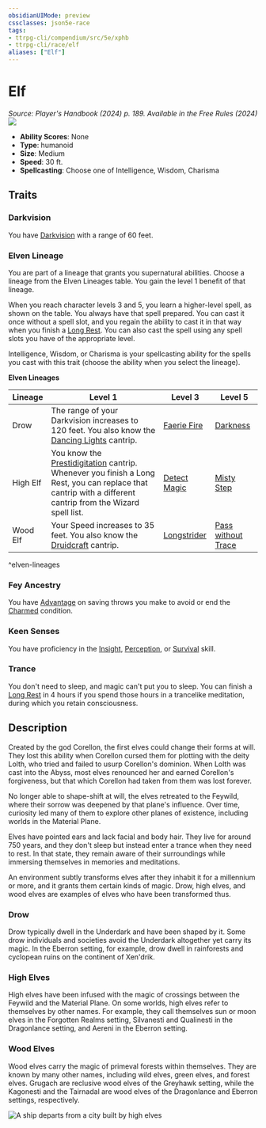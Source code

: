 ```yaml
---
obsidianUIMode: preview
cssclasses: json5e-race
tags:
- ttrpg-cli/compendium/src/5e/xphb
- ttrpg-cli/race/elf
aliases: ["Elf"]
---
```

# Elf
*Source: Player's Handbook (2024) p. 189. Available in the Free Rules (2024)*  
![](2-Mechanics/CLI/races/img/elf.webp#right)

- **Ability Scores**: None
- **Type**: humanoid
- **Size**: Medium
- **Speed**: 30 ft.
- **Spellcasting**: Choose one of Intelligence, Wisdom, Charisma

## Traits

### Darkvision

You have [Darkvision](2-Mechanics/CLI/rules/senses.md#Darkvision) with a range of 60 feet.

### Elven Lineage

You are part of a lineage that grants you supernatural abilities. Choose a lineage from the Elven Lineages table. You gain the level 1 benefit of that lineage.

When you reach character levels 3 and 5, you learn a higher-level spell, as shown on the table. You always have that spell prepared. You can cast it once without a spell slot, and you regain the ability to cast it in that way when you finish a [Long Rest](2-Mechanics/CLI/rules/variant-rules/long-rest-xphb.md). You can also cast the spell using any spell slots you have of the appropriate level.

Intelligence, Wisdom, or Charisma is your spellcasting ability for the spells you cast with this trait (choose the ability when you select the lineage).

**Elven Lineages**

| Lineage | Level 1 | Level 3 | Level 5 |
|---------|---------|---------|---------|
| Drow | The range of your Darkvision increases to 120 feet. You also know the [Dancing Lights](2-Mechanics/CLI/spells/dancing-lights-xphb.md) cantrip. | [Faerie Fire](2-Mechanics/CLI/spells/faerie-fire-xphb.md) | [Darkness](2-Mechanics/CLI/spells/darkness-xphb.md) |
| High Elf | You know the [Prestidigitation](2-Mechanics/CLI/spells/prestidigitation-xphb.md) cantrip. Whenever you finish a Long Rest, you can replace that cantrip with a different cantrip from the Wizard spell list. | [Detect Magic](2-Mechanics/CLI/spells/detect-magic-xphb.md) | [Misty Step](2-Mechanics/CLI/spells/misty-step-xphb.md) |
| Wood Elf | Your Speed increases to 35 feet. You also know the [Druidcraft](2-Mechanics/CLI/spells/druidcraft-xphb.md) cantrip. | [Longstrider](2-Mechanics/CLI/spells/longstrider-xphb.md) | [Pass without Trace](2-Mechanics/CLI/spells/pass-without-trace-xphb.md) |
^elven-lineages

### Fey Ancestry

You have [Advantage](2-Mechanics/CLI/rules/variant-rules/advantage-xphb.md) on saving throws you make to avoid or end the [Charmed](2-Mechanics/CLI/rules/conditions.md#Charmed) condition.

### Keen Senses

You have proficiency in the [Insight](2-Mechanics/CLI/rules/skills.md#Insight), [Perception](2-Mechanics/CLI/rules/skills.md#Perception), or [Survival](2-Mechanics/CLI/rules/skills.md#Survival) skill.

### Trance

You don't need to sleep, and magic can't put you to sleep. You can finish a [Long Rest](2-Mechanics/CLI/rules/variant-rules/long-rest-xphb.md) in 4 hours if you spend those hours in a trancelike meditation, during which you retain consciousness.

## Description

Created by the god Corellon, the first elves could change their forms at will. They lost this ability when Corellon cursed them for plotting with the deity Lolth, who tried and failed to usurp Corellon's dominion. When Lolth was cast into the Abyss, most elves renounced her and earned Corellon's forgiveness, but that which Corellon had taken from them was lost forever.

No longer able to shape-shift at will, the elves retreated to the Feywild, where their sorrow was deepened by that plane's influence. Over time, curiosity led many of them to explore other planes of existence, including worlds in the Material Plane.

Elves have pointed ears and lack facial and body hair. They live for around 750 years, and they don't sleep but instead enter a trance when they need to rest. In that state, they remain aware of their surroundings while immersing themselves in memories and meditations.

An environment subtly transforms elves after they inhabit it for a millennium or more, and it grants them certain kinds of magic. Drow, high elves, and wood elves are examples of elves who have been transformed thus.

### Drow

Drow typically dwell in the Underdark and have been shaped by it. Some drow individuals and societies avoid the Underdark altogether yet carry its magic. In the Eberron setting, for example, drow dwell in rainforests and cyclopean ruins on the continent of Xen'drik.

### High Elves

High elves have been infused with the magic of crossings between the Feywild and the Material Plane. On some worlds, high elves refer to themselves by other names. For example, they call themselves sun or moon elves in the Forgotten Realms setting, Silvanesti and Qualinesti in the Dragonlance setting, and Aereni in the Eberron setting.

### Wood Elves

Wood elves carry the magic of primeval forests within themselves. They are known by many other names, including wild elves, green elves, and forest elves. Grugach are reclusive wood elves of the Greyhawk setting, while the Kagonesti and the Tairnadal are wood elves of the Dragonlance and Eberron settings, respectively.


![A ship departs from a city built by high elves](2-Mechanics/CLI/races/img/148-05-022-elf-city.webp#center)